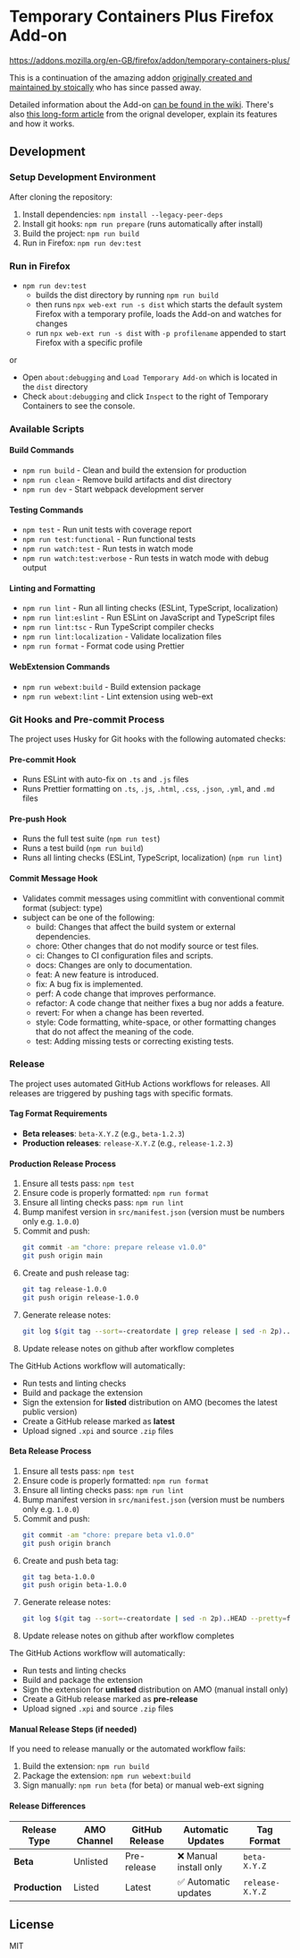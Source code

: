 # Temporary Containers Plus Firefox Add-on

https://addons.mozilla.org/en-GB/firefox/addon/temporary-containers-plus/

This is a continuation of the amazing addon [originally created and maintained by stoically](https://github.com/stoically/temporary-containers) who has since passed away.

Detailed information about the Add-on [can be found in the wiki](https://github.com/GodKratos/temporary-containers/wiki). There's also [this long-form article](https://medium.com/@stoically/enhance-your-privacy-in-firefox-with-temporary-containers-33925cd6cd21) from the orignal developer, explain its features and how it works.

## Development

### Setup Development Environment

After cloning the repository:

1. Install dependencies: `npm install --legacy-peer-deps`
2. Install git hooks: `npm run prepare` (runs automatically after install)
3. Build the project: `npm run build`
4. Run in Firefox: `npm run dev:test`

### Run in Firefox

- `npm run dev:test`
  - builds the dist directory by running `npm run build`
  - then runs `npx web-ext run -s dist` which starts the default system Firefox with a temporary profile, loads the Add-on and watches for changes
  - run `npx web-ext run -s dist` with `-p profilename` appended to start Firefox with a specific profile

or

- Open `about:debugging` and `Load Temporary Add-on` which is located in the `dist` directory
- Check `about:debugging` and click `Inspect` to the right of Temporary Containers to see the console.

### Available Scripts

#### Build Commands

- `npm run build` - Clean and build the extension for production
- `npm run clean` - Remove build artifacts and dist directory
- `npm run dev` - Start webpack development server

#### Testing Commands

- `npm test` - Run unit tests with coverage report
- `npm run test:functional` - Run functional tests
- `npm run watch:test` - Run tests in watch mode
- `npm run watch:test:verbose` - Run tests in watch mode with debug output

#### Linting and Formatting

- `npm run lint` - Run all linting checks (ESLint, TypeScript, localization)
- `npm run lint:eslint` - Run ESLint on JavaScript and TypeScript files
- `npm run lint:tsc` - Run TypeScript compiler checks
- `npm run lint:localization` - Validate localization files
- `npm run format` - Format code using Prettier

#### WebExtension Commands

- `npm run webext:build` - Build extension package
- `npm run webext:lint` - Lint extension using web-ext

### Git Hooks and Pre-commit Process

The project uses Husky for Git hooks with the following automated checks:

#### Pre-commit Hook

- Runs ESLint with auto-fix on `.ts` and `.js` files
- Runs Prettier formatting on `.ts`, `.js`, `.html`, `.css`, `.json`, `.yml`, and `.md` files

#### Pre-push Hook

- Runs the full test suite (`npm run test`)
- Runs a test build (`npm run build`)
- Runs all linting checks (ESLint, TypeScript, localization) (`npm run lint`)

#### Commit Message Hook

- Validates commit messages using commitlint with conventional commit format (subject: type)
- subject can be one of the following:
  - build: Changes that affect the build system or external dependencies.
  - chore: Other changes that do not modify source or test files.
  - ci: Changes to CI configuration files and scripts.
  - docs: Changes are only to documentation.
  - feat: A new feature is introduced.
  - fix: A bug fix is implemented.
  - perf: A code change that improves performance.
  - refactor: A code change that neither fixes a bug nor adds a feature.
  - revert: For when a change has been reverted.
  - style: Code formatting, white-space, or other formatting changes that do not affect the meaning of the code.
  - test: Adding missing tests or correcting existing tests.

### Release

The project uses automated GitHub Actions workflows for releases. All releases are triggered by pushing tags with specific formats.

#### Tag Format Requirements

- **Beta releases**: `beta-X.Y.Z` (e.g., `beta-1.2.3`)
- **Production releases**: `release-X.Y.Z` (e.g., `release-1.2.3`)

#### Production Release Process

1. Ensure all tests pass: `npm test`
2. Ensure code is properly formatted: `npm run format`
3. Ensure all linting checks pass: `npm run lint`
4. Bump manifest version in `src/manifest.json` (version must be numbers only e.g. `1.0.0`)
5. Commit and push:
   ```bash
   git commit -am "chore: prepare release v1.0.0"
   git push origin main
   ```
6. Create and push release tag:
   ```bash
   git tag release-1.0.0
   git push origin release-1.0.0
   ```
7. Generate release notes:
   ```bash
   git log $(git tag --sort=-creatordate | grep release | sed -n 2p)..HEAD --pretty=format:%s | grep -E "(fix|feat|perf):"
   ```
8. Update release notes on github after workflow completes

The GitHub Actions workflow will automatically:

- Run tests and linting checks
- Build and package the extension
- Sign the extension for **listed** distribution on AMO (becomes the latest public version)
- Create a GitHub release marked as **latest**
- Upload signed `.xpi` and source `.zip` files

#### Beta Release Process

1. Ensure all tests pass: `npm test`
2. Ensure code is properly formatted: `npm run format`
3. Ensure all linting checks pass: `npm run lint`
4. Bump manifest version in `src/manifest.json` (version must be numbers only e.g. `1.0.0`)
5. Commit and push:
   ```bash
   git commit -am "chore: prepare beta v1.0.0"
   git push origin branch
   ```
6. Create and push beta tag:
   ```bash
   git tag beta-1.0.0
   git push origin beta-1.0.0
   ```
7. Generate release notes:
   ```bash
   git log $(git tag --sort=-creatordate | sed -n 2p)..HEAD --pretty=format:%s | grep -E "(fix|feat|perf):"
   ```
8. Update release notes on github after workflow completes

The GitHub Actions workflow will automatically:

- Run tests and linting checks
- Build and package the extension
- Sign the extension for **unlisted** distribution on AMO (manual install only)
- Create a GitHub release marked as **pre-release**
- Upload signed `.xpi` and source `.zip` files

#### Manual Release Steps (if needed)

If you need to release manually or the automated workflow fails:

1. Build the extension: `npm run build`
2. Package the extension: `npm run webext:build`
3. Sign manually: `npm run beta` (for beta) or manual web-ext signing

#### Release Differences

| Release Type   | AMO Channel | GitHub Release | Automatic Updates      | Tag Format      |
| -------------- | ----------- | -------------- | ---------------------- | --------------- |
| **Beta**       | Unlisted    | Pre-release    | ❌ Manual install only | `beta-X.Y.Z`    |
| **Production** | Listed      | Latest         | ✅ Automatic updates   | `release-X.Y.Z` |

## License

MIT
